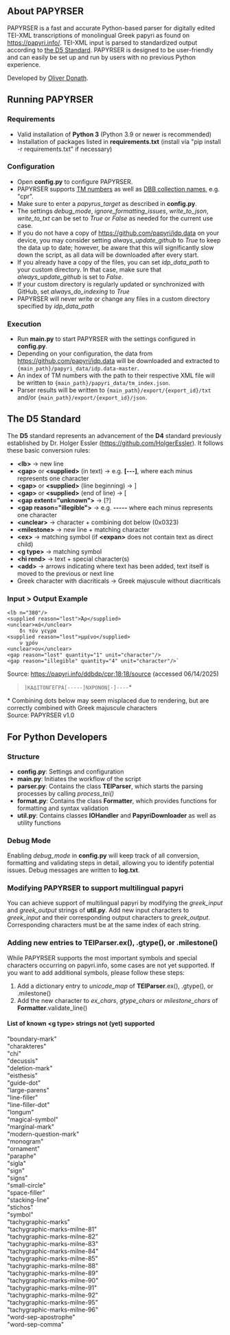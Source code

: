 ## About PAPYRSER
PAPYRSER is a fast and accurate Python-based parser for digitally edited TEI-XML transcriptions of monolingual Greek 
papyri as found on https://papyri.info/. TEI-XML input is parsed to standardized output according to 
[the D5 Standard](#the-d5-standard). PAPYRSER is designed to be user-friendly and can easily be set up and run by users 
with no previous Python experience. 

Developed by [Oliver Donath](https://github.com/oli-do).

## Running PAPYRSER
### Requirements
- Valid installation of **Python 3** (Python 3.9 or newer is recommended)
- Installation of packages listed in **requirements.txt** (install via "pip install -r requirements.txt" if necessary)

### Configuration
- Open **config.py** to configure PAPYRSER.
- PAPYRSER supports [TM numbers](https://www.trismegistos.org/) as well as 
[DBB collection names](https://github.com/papyri/idp.data/tree/master/DDB_EpiDoc_XML), e.g. "cpr".
- Make sure to enter a *papyrus_target* as described in **config.py**.
- The settings *debug_mode*, *ignore_formatting_issues*, *write_to_json*, *write_to_txt* can be set to *True* or *False*
as needed for the current use case.
- If you do not have a copy of https://github.com/papyri/idp.data on your device, you may consider setting 
*always_update_github* to *True* to keep the data up to date; however, be aware that this will significantly slow down
the script, as all data will be downloaded after every start.
- If you already have a copy of the files, you can set *idp_data_path* to your custom directory. In that case, make sure
that *always_update_github* is set to *False*.
- If your custom directory is regularly updated or synchronized with GitHub, set *always_do_indexing* to *True* 
- PAPYRSER will never write or change any files in a custom directory specified by *idp_data_path*

### Execution
- Run **main.py** to start PAPYRSER with the settings configured in **config.py**.
- Depending on your configuration, the data from https://github.com/papyri/idp.data will be downloaded and extracted to
`{main_path}/papyri_data/idp.data-master`. 
- An index of TM numbers with the path to their respective XML file will be written to 
`{main_path}/papyri_data/tm_index.json`.
- Parser results will be written to 
`{main_path}/export/{export_id}/txt` and/or `{main_path}/export/{export_id}/json`.

## The D5 Standard
The **D5** standard represents an advancement of the **D4** standard previously established by Dr. Holger Essler 
(https://github.com/HolgerEssler). It follows these basic conversion rules:

- **\<lb>** → new line
- **\<gap>** or **\<supplied>** (in text) → e.g. **[---]**, where each minus represents one character
- **\<gap>** or **\<supplied>** (line beginning) → ]
- **\<gap>** or **\<supplied>** (end of line) → [
- **\<gap extent="unknown">** → [?]
- **\<gap reason="illegible">** → e.g. **-----** where each minus represents one character
- **\<unclear>** → character + combining dot below (0x0323)
- **\<milestone>** → new line + matching character
- **\<ex>** → matching symbol (if **\<expan>** does not contain text as direct child)
- **\<g type>** → matching symbol
- **\<hi rend>** → text + special character(s)
- **\<add>** → arrows indicating where text has been added, text itself is moved to the previous or next line
- Greek character with diacriticals → Greek majuscule without diacriticals

### Input > Output Example
    <lb n="380"/>
    <supplied reason="lost">Ἀρ</supplied>
    <unclear>κά</unclear>
        δι τὸν γεγρα
    <supplied reason="lost">μμένο</supplied>
        ν χρόν
    <unclear>ον</unclear>
    <gap reason="lost" quantity="1" unit="character"/>
    <gap reason="illegible" quantity="4" unit="character"/>`

Source: https://papyri.info/ddbdp/cpr;18;18/source (accessed 06/14/2025)

>`]Κ̣Α̣ΔΙΤΟΝΓΕΓΡΑ[-----]ΝΧΡΟΝΟ̣Ν̣[-]----`*

<p>* Combining dots below may seem misplaced due to rendering, but are correctly 
combined with Greek majuscule characters<br>Source: PAPYRSER v1.0</p>

## For Python Developers
### Structure
- **config.py**: Settings and configuration
- **main.py**: Initiates the workflow of the script
- **parser.py**: Contains the class **TEIParser**, which starts the parsing processes by calling *process_tei()*
- **format.py**: Contains the class **Formatter**, which provides functions for formatting and syntax validation
- **util.py**: Contains classes **IOHandler** and **PapyriDownloader** as well as utility functions

### Debug Mode
Enabling *debug_mode* in **config.py** will keep track of all conversion, formatting and validating steps in detail,
allowing you to identify potential issues. Debug messages are written to **log.txt**.

### Modifying PAPYRSER to support multilingual papyri
You can achieve support of multilingual papyri by modifying the *greek_input* and *greek_output* strings of **util.py**.
Add new input characters to *greek_input* and their corresponding output characters to *greek_output*. Corresponding 
characters must be at the same index of each string.

### Adding new entries to TEIParser.ex(), .gtype(), or .milestone()
<p>While PAPYRSER supports the most important symbols and special characters occurring on papyri.info, some cases are
not yet supported. If you want to add additional symbols, please follow these steps: </p>

1. Add a dictionary entry to *unicode_map* of **TEIParser**.ex(), .gtype(), or .milestone()
2. Add the new character to *ex_chars*, *gtype_chars* or *milestone_chars* of **Formatter**.validate_line()

#### List of known \<g type> strings not (yet) supported
"boundary-mark"<br>
"charakteres"<br>
"chi"<br>
"decussis"<br>
"deletion-mark"<br>
"eisthesis"<br>
"guide-dot"<br>
"large-parens"<br>
"line-filler"<br>
"line-filler-dot"<br>
"longum"<br>
"magical-symbol"<br>
"marginal-mark"<br>
"modern-question-mark"<br>
"monogram"<br>
"ornament"<br>
"paraphe"<br>
"sigla"<br>
"sign"<br>
"signs"<br>
"small-circle"<br>
"space-filler"<br>
"stacking-line"<br>
"stichos"<br>
"symbol"<br>
"tachygraphic-marks"<br>
"tachygraphic-marks-milne-81"<br>
"tachygraphic-marks-milne-82"<br>
"tachygraphic-marks-milne-83"<br>
"tachygraphic-marks-milne-84"<br>
"tachygraphic-marks-milne-85"<br>
"tachygraphic-marks-milne-88"<br>
"tachygraphic-marks-milne-89"<br>
"tachygraphic-marks-milne-90"<br>
"tachygraphic-marks-milne-91"<br>
"tachygraphic-marks-milne-92"<br>
"tachygraphic-marks-milne-95"<br>
"tachygraphic-marks-milne-96"<br>
"word-sep-apostrophe"<br>
"word-sep-comma"